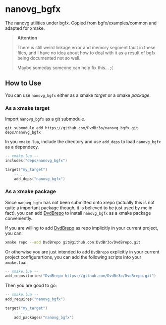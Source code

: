 # nanovg_bgfx
The nanovg utilities under bgfx. Copied from bgfx/examples/common and adapted for xmake.

> **Attention**
>
> There is still weird linkage error and memory segment fault in these files, and I have no idea about how to deal with it as a result of bgfx being documented not so well.
>
> Maybe someday someone can help fix this... ;(

## How to Use

You can use `nanovg_bgfx` either as a xmake *target* or a xmake *package*.

### As a xmake target

Import `nanovg_bgfx` as a git submodule.

```shell
git submodule add https://github.com/DvdBr3o/nanovg_bgfx.git deps/nanovg_bgfx
```

In you `xmake.lua`, include the directory and use `add_deps` to load `nanovg_bgfx` as a dependecy.

```lua
-- xmake.lua --
includes("deps/nanovg_bgfx")

target("my_target")
	-- ...
	add_deps("nanovg_bgfx")
```

### As a xmake package

Since `nanovg_bgfx` has not been submitted onto xrepo (actually this is not quite a important package though, it is believed to be just used by me in fact), you can add [DvdBrepo](https://github.com/DvdBr3o/DvdBrepo) to install `nanovg_bgfx` as a xmake package conveniently.

If you are willing to add [DvdBrepo](https://github.com/DvdBr3o/DvdBrepo) as repo implicitly in your current project, you can:

```bash
xmake repo --add DvdBrepo git@github.con:DvdBr3o/DvdBrepo.git
```

Or otherwise you are just intended to add `DvdBrepo` explicitly in your current project configurartions, you can add the following scripts into your `xmake.lua`:

```lua
-- xmake.lua --
add_repositories("DvdBrepo https://github.com/DvdBr3o/DvdBrepo.git")
```

Then you are good to go:

```lua
-- xmake.lua --
add_requires("nanovg_bgfx")

target("my_target")
	-- ...
	add_packages("nanovg_bgfx")
```

